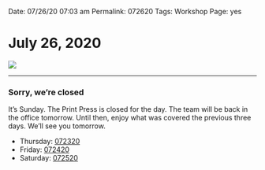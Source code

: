 
Date: 07/26/20 07:03 am
Permalink: 072620
Tags: Workshop
Page: yes

# July 26, 2020

![](https://i.imgur.com/NuWR7BN.jpg)

---- 

### Sorry, we’re closed

It’s Sunday. The Print Press is closed for the day. The team will be back in the office tomorrow. Until then, enjoy what was covered the previous three days. We’ll see you tomorrow.

- Thursday: [072320](https://nashp.com/072320)
- Friday: [072420](https://nashp.com/072420)
- Saturday: [072520](https://nashp.com/072520)

